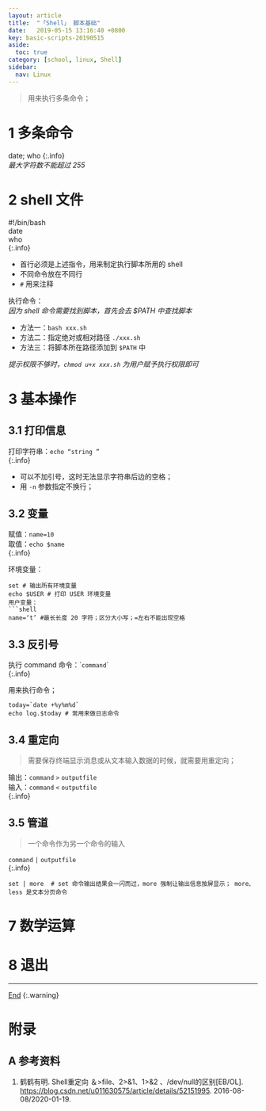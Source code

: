 ```yaml
---
layout: article
title:  "「Shell」 脚本基础"
date:   2019-05-15 13:16:40 +0800
key: basic-scripts-20190515
aside:
  toc: true
category: [school, linux, Shell]
sidebar:
  nav: Linux
---
```

<span id="head"></span>
>用来执行多条命令；    
<!--more-->

# 1 多条命令
date; who
{:.info}    
*最大字符数不能超过 255*   

# 2 shell 文件

#!/bin/bash    
date   
who    
{:.info}    

- 首行必须是上述指令，用来制定执行脚本所用的 shell    
- 不同命令放在不同行    
- `#` 用来注释    

执行命令：    
*因为 shell 命令需要找到脚本，首先会去 $PATH 中查找脚本*     
- 方法一：`bash xxx.sh`     
- 方法二：指定绝对或相对路径 `./xxx.sh`     
- 方法三：将脚本所在路径添加到 `$PATH` 中     

*提示权限不够时，`chmod u+x xxx.sh` 为用户赋予执行权限即可*    

# 3 基本操作
## 3.1 打印信息
打印字符串：`echo “string ”`   
{:.info}     

- 可以不加引号，这时无法显示字符串后边的空格；    
- 用 `-n` 参数指定不换行；   

## 3.2 变量
赋值：`name=10`     
取值：`echo $name`  
{:.info}     

环境变量：     
```shell
set # 输出所有环境变量
echo $USER # 打印 USER 环境变量
用户变量：
```shell
name=‘t’ #最长长度 20 字符；区分大小写；=左右不能出现空格
```

## 3.3 反引号
执行 command 命令：\``command`\`   
{:.info}    

用来执行命令；   
```shell
today=`date +%y%m%d`
echo log.$today # 常用来做日志命令
```

## 3.4 重定向
>需要保存终端显示消息或从文本输入数据的时候，就需要用重定向；    

输出：`command` `>` `outputfile`     
输入：`command` `<` `outputfile`     
{:.info}    


## 3.5 管道
>一个命令作为另一个命令的输入    

`command` `|` `outputfile`     
{:.info}    

```shell
set | more  # set 命令输出结果会一闪而过，more 强制让输出信息按屏显示； more、less 是文本分页命令
```
# 7 数学运算

# 8 退出


-------------------  
[End](#head)
{:.warning}  


# 附录
## A 参考资料
1. 鹤鹤有明. Shell重定向 ＆>file、2>&1、1>&2 、/dev/null的区别[EB/OL]. <https://blog.csdn.net/u011630575/article/details/52151995>. 2016-08-08/2020-01-19.   
